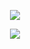 <p align="center">
  <img src="https://github-readme-stats.vercel.app/api/top-langs/?username=luka-casey&layout=compact&theme=tokyonight" />
</p>

<p align="center">
  <img src="https://skillicons.dev/icons?i=dotnet,ts" />
</p>

